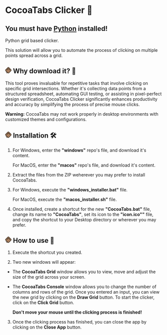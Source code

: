 # CocoaTabs Clicker 🍫

## You must have [Python](https://www.python.org/downloads/) installed!

Python grid based clicker.

This solution will allow you to automate the process of clicking on multiple points spread across a grid.

## <img src="icon.png" alt="CocoaTabs logo" height="20"> Why download it? 🌱

This tool proves invaluable for repetitive tasks that involve clicking on specific grid intersections. Whether it's collecting data points from a structured spreadsheet, automating GUI testing, or assisting in pixel-perfect design verification, CocoaTabs Clicker significantly enhances productivity and accuracy by simplifying the process of precise mouse clicks.

**Warning:** CocoaTabs may not work properly in desktop environments with customized themes and configurations.

## <img src="icon.png" alt="CocoaTabs logo" height="20"> Installation 🛠️

1. For Windows, enter the **"windows"** repo's file, and download it's content.

   For MacOS, enter the **"macos"** repo's file, and download it's content.
   
3. Extract the files from the ZIP weherever you may prefer to install CocoaTabs.

4. For Windows, execute the **"windows_installer.bat"** file.

   For MacOS, execute the **"macos_installer.sh"** file.

5. Once installed, create a shortcut for the new **"CocoaTabs.bat"** file, change its name to **"CocoaTabs"**, set its icon to the **"icon.ico""** file, and copy the shortcut to your Desktop directory or wherever you may prefer.

## <img src="icon.png" alt="CocoaTabs logo" height="20"> How to use 📖

1. Execute the shortcut you created.

2. Two new windows will appear:

  - The **CocoaTabs Grid** window allows you to view, move and adjust the size of the grid across your screen.
  
  - The **CocoaTabs Console** window allows you to change the number of columns and rows of the grid. Once you entered an input, you can view the new grid by clicking on the **Draw Grid** button. To start the clicker, click on the **Click Grid** button.

    **Don't move your mouse until the clicking process is finished!**

3. Once the clicking process has finished, you can close the app by clicking on the **Close App** button.
